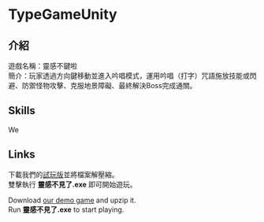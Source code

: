 # TypeGameUnity #  

## 介紹 
遊戲名稱：靈感不鍵啦  
簡介：玩家透過方向鍵移動並進入吟唱模式，運用吟唱（打字）咒語施放技能或閃避、防禦怪物攻擊、克服地景障礙、最終解決Boss完成通關。  
  
## Skills
We

## Links
下載我們的[試玩版](https://mega.nz/file/oK8gVBjT#zjQs_cggB639qDIuYKD_0kan9DAQkZTPkITH8RqhtkM)並將檔案解壓縮。  
雙擊執行 **靈感不見了.exe** 即可開始遊玩。  
  
Download [our demo game](https://mega.nz/file/oK8gVBjT#zjQs_cggB639qDIuYKD_0kan9DAQkZTPkITH8RqhtkM) and upzip it.  
Run **靈感不見了.exe**  to start playing.  
